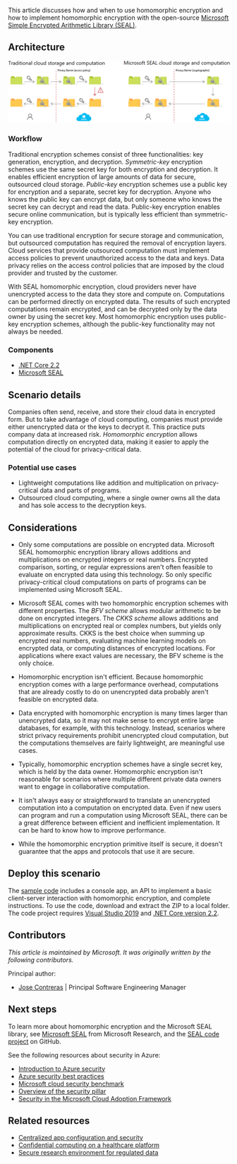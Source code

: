 This article discusses how and when to use homomorphic encryption and how to implement homomorphic encryption with the open-source [Microsoft Simple Encrypted Arithmetic Library (SEAL)](https://github.com/microsoft/SEAL#introduction).

## Architecture

![Diagram showing traditional and SEAL encryption.](../media/seal.png)

### Workflow

Traditional encryption schemes consist of three functionalities: key generation, encryption, and decryption. *Symmetric-key* encryption schemes use the same secret key for both encryption and decryption. It enables efficient encryption of large amounts of data for secure, outsourced cloud storage. *Public-key* encryption schemes use a public key for encryption and a separate, secret key for decryption. Anyone who knows the public key can encrypt data, but only someone who knows the secret key can decrypt and read the data. Public-key encryption enables secure online communication, but is typically less efficient than symmetric-key encryption.

You can use traditional encryption for secure storage and communication, but outsourced computation has required the removal of encryption layers. Cloud services that provide outsourced computation must implement access policies to prevent unauthorized access to the data and keys. Data privacy relies on the access control policies that are imposed by the cloud provider and trusted by the customer.

With SEAL homomorphic encryption, cloud providers never have unencrypted access to the data they store and compute on. Computations can be performed directly on encrypted data. The results of such encrypted computations remain encrypted, and can be decrypted only by the data owner by using the secret key. Most homomorphic encryption uses public-key encryption schemes, although the public-key functionality may not always be needed.

### Components

- [.NET Core 2.2](https://dotnet.microsoft.com/download/dotnet/2.2)
- [Microsoft SEAL](https://www.microsoft.com/research/project/microsoft-seal)

## Scenario details

Companies often send, receive, and store their cloud data in encrypted form. But to take advantage of cloud computing, companies must provide either unencrypted data or the keys to decrypt it. This practice puts company data at increased risk. *Homomorphic encryption* allows computation directly on encrypted data, making it easier to apply the potential of the cloud for privacy-critical data.

### Potential use cases

- Lightweight computations like addition and multiplication on privacy-critical data and parts of programs.
- Outsourced cloud computing, where a single owner owns all the data and has sole access to the decryption keys.

## Considerations

- Only some computations are possible on encrypted data. Microsoft SEAL homomorphic encryption library allows additions and multiplications on encrypted integers or real numbers. Encrypted comparison, sorting, or regular expressions aren't often feasible to evaluate on encrypted data using this technology. So only specific privacy-critical cloud computations on parts of programs can be implemented using Microsoft SEAL.

- Microsoft SEAL comes with two homomorphic encryption schemes with different properties. The *BFV scheme* allows modular arithmetic to be done on encrypted integers. The *CKKS scheme* allows additions and multiplications on encrypted real or complex numbers, but yields only approximate results. CKKS is the best choice when summing up encrypted real numbers, evaluating machine learning models on encrypted data, or computing distances of encrypted locations. For applications where exact values are necessary, the BFV scheme is the only choice.

- Homomorphic encryption isn't efficient. Because homomorphic encryption comes with a large performance overhead, computations that are already costly to do on unencrypted data probably aren't feasible on encrypted data.

- Data encrypted with homomorphic encryption is many times larger than unencrypted data, so it may not make sense to encrypt entire large databases, for example, with this technology. Instead, scenarios where strict privacy requirements prohibit unencrypted cloud computation, but the computations themselves are fairly lightweight, are meaningful use cases.

- Typically, homomorphic encryption schemes have a single secret key, which is held by the data owner. Homomorphic encryption isn't reasonable for scenarios where multiple different private data owners want to engage in collaborative computation.

- It isn't always easy or straightforward to translate an unencrypted computation into a computation on encrypted data. Even if new users can program and run a computation using Microsoft SEAL, there can be a great difference between efficient and inefficient implementation. It can be hard to know how to improve performance.

- While the homomorphic encryption primitive itself is secure, it doesn't guarantee that the apps and protocols that use it are secure.

## Deploy this scenario

The [sample code](https://zarmada.blob.core.windows.net/ai-school-module-updates/ai-school-lab-seal.zip) includes a console app, an API to implement a basic client-server interaction with homomorphic encryption, and complete instructions. To use the code, download and extract the ZIP to a local folder. The code project requires [Visual Studio 2019](https://www.visualstudio.com/downloads) and [.NET Core version 2.2](https://dotnet.microsoft.com/download/dotnet-core/2.2).

## Contributors

*This article is maintained by Microsoft. It was originally written by the following contributors.*

Principal author:

 * [Jose Contreras](https://www.linkedin.com/in/josedanielcontreras) | Principal Software Engineering Manager

## Next steps

To learn more about homomorphic encryption and the Microsoft SEAL library, see [Microsoft SEAL](https://www.microsoft.com/research/project/microsoft-seal) from Microsoft Research, and the [SEAL code project](https://github.com/microsoft/SEAL) on GitHub.

See the following resources about security in Azure:

- [Introduction to Azure security](/azure/security/fundamentals/overview)
- [Azure security best practices](/azure/cloud-adoption-framework/secure/security-top-10)
- [Microsoft cloud security benchmark](/security/benchmark/azure)
- [Overview of the security pillar](/azure/architecture/framework/security/overview)
- [Security in the Microsoft Cloud Adoption Framework](/azure/cloud-adoption-framework/secure)

## Related resources

- [Centralized app configuration and security](appconfig-key-vault.yml)
- [Confidential computing on a healthcare platform](../../example-scenario/confidential/healthcare-inference.yml)
- [Secure research environment for regulated data](../../example-scenario/ai/secure-compute-for-research.yml)
